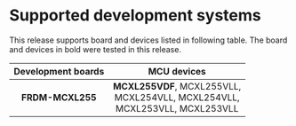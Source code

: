 # Supported development systems

This release supports board and devices listed in following table. The board and devices in bold were tested in this release.

|Development boards|                                MCU devices                                 |
|:--:              |:--------------------------------------------------------------------------:|
|**FRDM-MCXL255**| **MCXL255VDF**, MCXL255VLL,<br/> MCXL254VLL, MCXL254VLL,<br/> MCXL253VLL, MCXL253VLL |
